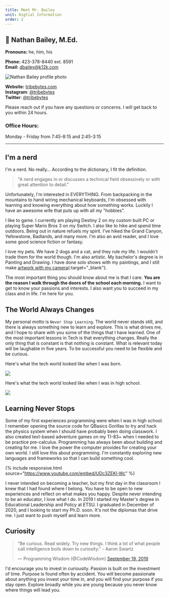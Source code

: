 ```yaml
---
title: Meet Mr. Bailey
unit: Digtial Information
order: 2
---
```


## 👋 Nathan Bailey, M.Ed.

**Pronouns:** he, him, his

**Phone:** 423-378-8440 ext. 8591\
**Email:** [dbailey@k12k.com](mailto:dbailey@k12k.com)

![Nathan Bailey profile photo](../images/profilepic.jpeg)

**Website:** [tribebytes.com](https://tribebytes.com)\
**Instagram**: [@tribebytes](https://www.instagram.com/tribebytes)\
**Twitter**: [@tribebytes](https://twitter.com/tribebytes)

Please reach out if you have any questions or concerns. I will get back to you within 24 hours.

### Office Hours:

Monday - Friday from 7:45-8:15 and 2:45-3:15

<hr />

## I'm a nerd

I'm a nerd. No really... According to the dictionary, I fit the definition.

> "A nerd engages in or discusses a technical field obsessively or with great attention to detail."

Unfortunately, I'm interested in EVERYTHING. From backpacking in the mountains to hand wiring mechanical keyboards, I'm obsessed with learning and knowing everything about how something works. Luckily I have an awesome wife that puts up with all my "hobbies".

I like to game. I currently am playing Destiny 2 on my custom built PC or playing Super Mario Bros 3 on my Switch. I also like to hike and spend time outdoors. Being out in nature refuels my spirit. I've hiked the Grand Canyon, Yellowstone, Badlands, and many more. I'm also an avid reader, and I love some good science fiction or fantasy.

I love my pets. We have 2 dogs and a cat, and they rule my life. I wouldn't trade them for the world though. I'm also artistic. My bachelor's degree is in Painting and Drawing. I have done solo shows with my paintings, and I still make [artwork with my camera](https://dnbailey.org){:target="\_blank"}.

The most important thing you should know about me is that I care. **You are the reason I walk through the doors of the school each morning.** I want to get to know your passions and interests. I also want you to succeed in my class and in life. I'm here for you.

## The World Always Changes

My personal motto is `Never Stop Learning`. The world never stands still, and there is always something new to learn and explore. This is what drives me, and I hope to share with you some of the things that I have learned. One of the most important lessons in Tech is that everything changes. Really the only thing that is constant is that nothing is constant. What is relevant today will be laughable in five years. To be successful you need to be flexible and be curious.

Here's what the tech world looked like when I was born.

![](../images/techin84.jpg)

Here's what the tech world looked like when I was in high school.

![](../images/techin03.jpg)

## Learning Never Stops

Some of my first experiences programming were when I was in high school. I remember opening the source code for QBasics Gorillas to try and hack the physics system when I should have probably been doing classwork. I also created text-based adventure games on my TI-83+ when I needed to be practice pre-calculus. Programming has always been about building and creating for me. I love the power the computer provides for creating your own world. I still love this about programming. I'm constantly exploring new languages and frameworks so that I can build something cool.

{% include responsive.html source="https://www.youtube.com/embed/UDc3ZEKl-Wc" %}

I never intended on becoming a teacher, but my first day in the classroom I knew that I had found where I belong. You have to be open to new experiences and reflect on what makes you happy. Despite never intending to be an educator, I love what I do. In 2019 I started my Master's degree in Educational Leadership and Policy at ETSU. I graduated in December of 2020, and I looking to start my Ph.D. soon. It's not the diplomas that drive me. I just want to push myself and learn more.

## Curiosity

<blockquote class="twitter-tweet"><p lang="en" dir="ltr">“Be curious. Read widely. Try new things. I think a lot of what people call intelligence boils down to curiosity.” - Aaron Swartz</p>&mdash; Programming Wisdom (@CodeWisdom) <a href="https://twitter.com/CodeWisdom/status/1174729894246473730?ref_src=twsrc%5Etfw">September 19, 2019</a></blockquote> <script async src="https://platform.twitter.com/widgets.js" charset="utf-8"></script>

I'd encourage you to invest in curiousity. Passion is built on the investment of time. Purpose is found often by accident. You will become passionate about anything you invest your time in, and you will find your purpose if you stay open. Explore broadly while you are young because you never know where things will lead you.
